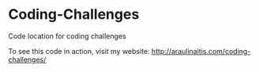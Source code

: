 # Coding-Challenges
Code location for coding challenges

To see this code in action, visit my website: http://araulinaitis.com/coding-challenges/
